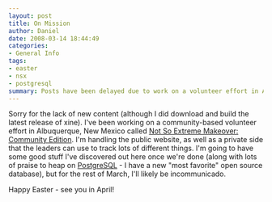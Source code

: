 ```yaml
---
layout: post
title: On Mission
author: Daniel
date: 2008-03-14 18:44:49
categories:
- General Info
tags:
- easter
- nsx
- postgresql
summary: Posts have been delayed due to work on a volunteer effort in Albuquerque, New Mexico
---
```


Sorry for the lack of new content (although I did download and build the latest release of xine). I've been working on a community-based volunteer effort in Albuquerque, New Mexico called [Not So Extreme Makeover: Community Edition][nsx]. I'm handling the public website, as well as a private side that the leaders can use to track lots of different things. I'm going to have some good stuff I've discovered out here once we're done (along with lots of praise to heap on [PostgreSQL][pg] - I have a new "most favorite" open source database), but for the rest of March, I'll likely be incommunicado.

Happy Easter - see you in April!


[nsx]: //bitbadger.solutions/solutions/nsx "Not So Extreme Makeover: Community Edition &bull; Bit Badger Solutions"
[pg]:  //www.postgresql.org
